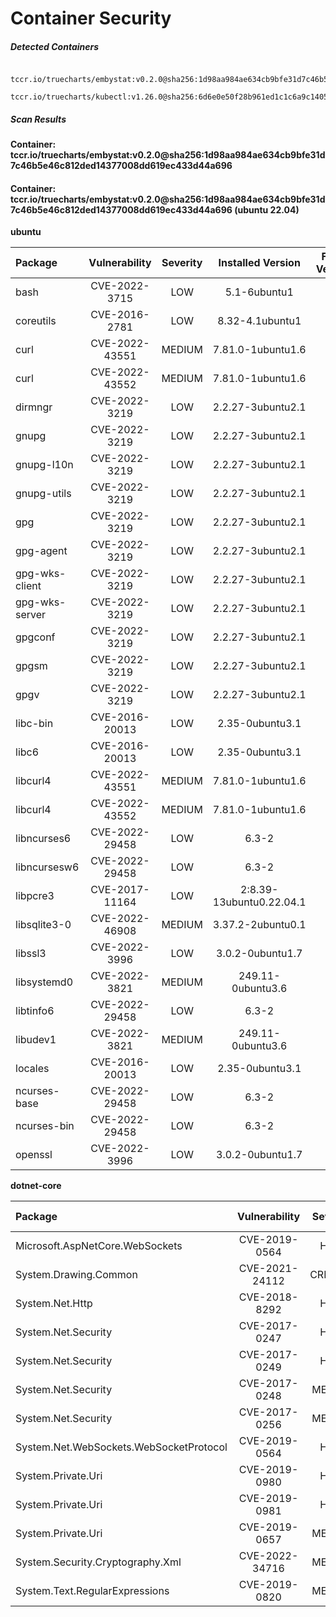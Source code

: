# Container Security

##### Detected Containers

          tccr.io/truecharts/embystat:v0.2.0@sha256:1d98aa984ae634cb9bfe31d7c46b5e46c812ded14377008dd619ec433d44a696
          tccr.io/truecharts/kubectl:v1.26.0@sha256:6d6e0e50f28b961ed1c1c6a9c140553238641591fbdc9ac7c1a348636f78c552

##### Scan Results

**Container: tccr.io/truecharts/embystat:v0.2.0@sha256:1d98aa984ae634cb9bfe31d7c46b5e46c812ded14377008dd619ec433d44a696**

#### Container: tccr.io/truecharts/embystat:v0.2.0@sha256:1d98aa984ae634cb9bfe31d7c46b5e46c812ded14377008dd619ec433d44a696 (ubuntu 22.04)
    

**ubuntu**

      
| Package         |    Vulnerability   |   Severity  |  Installed Version | Fixed Version |
|:----------------|:------------------:|:-----------:|:------------------:|:-------------:|
| bash         |    CVE-2022-3715   |   LOW  |  5.1-6ubuntu1 |  |
| coreutils         |    CVE-2016-2781   |   LOW  |  8.32-4.1ubuntu1 |  |
| curl         |    CVE-2022-43551   |   MEDIUM  |  7.81.0-1ubuntu1.6 |  |
| curl         |    CVE-2022-43552   |   MEDIUM  |  7.81.0-1ubuntu1.6 |  |
| dirmngr         |    CVE-2022-3219   |   LOW  |  2.2.27-3ubuntu2.1 |  |
| gnupg         |    CVE-2022-3219   |   LOW  |  2.2.27-3ubuntu2.1 |  |
| gnupg-l10n         |    CVE-2022-3219   |   LOW  |  2.2.27-3ubuntu2.1 |  |
| gnupg-utils         |    CVE-2022-3219   |   LOW  |  2.2.27-3ubuntu2.1 |  |
| gpg         |    CVE-2022-3219   |   LOW  |  2.2.27-3ubuntu2.1 |  |
| gpg-agent         |    CVE-2022-3219   |   LOW  |  2.2.27-3ubuntu2.1 |  |
| gpg-wks-client         |    CVE-2022-3219   |   LOW  |  2.2.27-3ubuntu2.1 |  |
| gpg-wks-server         |    CVE-2022-3219   |   LOW  |  2.2.27-3ubuntu2.1 |  |
| gpgconf         |    CVE-2022-3219   |   LOW  |  2.2.27-3ubuntu2.1 |  |
| gpgsm         |    CVE-2022-3219   |   LOW  |  2.2.27-3ubuntu2.1 |  |
| gpgv         |    CVE-2022-3219   |   LOW  |  2.2.27-3ubuntu2.1 |  |
| libc-bin         |    CVE-2016-20013   |   LOW  |  2.35-0ubuntu3.1 |  |
| libc6         |    CVE-2016-20013   |   LOW  |  2.35-0ubuntu3.1 |  |
| libcurl4         |    CVE-2022-43551   |   MEDIUM  |  7.81.0-1ubuntu1.6 |  |
| libcurl4         |    CVE-2022-43552   |   MEDIUM  |  7.81.0-1ubuntu1.6 |  |
| libncurses6         |    CVE-2022-29458   |   LOW  |  6.3-2 |  |
| libncursesw6         |    CVE-2022-29458   |   LOW  |  6.3-2 |  |
| libpcre3         |    CVE-2017-11164   |   LOW  |  2:8.39-13ubuntu0.22.04.1 |  |
| libsqlite3-0         |    CVE-2022-46908   |   MEDIUM  |  3.37.2-2ubuntu0.1 |  |
| libssl3         |    CVE-2022-3996   |   LOW  |  3.0.2-0ubuntu1.7 |  |
| libsystemd0         |    CVE-2022-3821   |   MEDIUM  |  249.11-0ubuntu3.6 |  |
| libtinfo6         |    CVE-2022-29458   |   LOW  |  6.3-2 |  |
| libudev1         |    CVE-2022-3821   |   MEDIUM  |  249.11-0ubuntu3.6 |  |
| locales         |    CVE-2016-20013   |   LOW  |  2.35-0ubuntu3.1 |  |
| ncurses-base         |    CVE-2022-29458   |   LOW  |  6.3-2 |  |
| ncurses-bin         |    CVE-2022-29458   |   LOW  |  6.3-2 |  |
| openssl         |    CVE-2022-3996   |   LOW  |  3.0.2-0ubuntu1.7 |  |

**dotnet-core**

      
| Package         |    Vulnerability   |   Severity  |  Installed Version | Fixed Version |
|:----------------|:------------------:|:-----------:|:------------------:|:-------------:|
| Microsoft.AspNetCore.WebSockets         |    CVE-2019-0564   |   HIGH  |  2.2.0 | 2.1.7, 2.2.1 |
| System.Drawing.Common         |    CVE-2021-24112   |   CRITICAL  |  4.7.0 | 5.0.3, 4.7.2 |
| System.Net.Http         |    CVE-2018-8292   |   HIGH  |  4.3.0 | 4.3.4 |
| System.Net.Security         |    CVE-2017-0247   |   HIGH  |  4.3.0 | 4.3.1, 4.0.1 |
| System.Net.Security         |    CVE-2017-0249   |   HIGH  |  4.3.0 | 4.3.1, 4.0.1 |
| System.Net.Security         |    CVE-2017-0248   |   MEDIUM  |  4.3.0 | 4.3.1, 4.0.1 |
| System.Net.Security         |    CVE-2017-0256   |   MEDIUM  |  4.3.0 | 4.3.1, 4.0.1 |
| System.Net.WebSockets.WebSocketProtocol         |    CVE-2019-0564   |   HIGH  |  4.5.1 | 4.5.3 |
| System.Private.Uri         |    CVE-2019-0980   |   HIGH  |  4.3.0 | 4.3.2 |
| System.Private.Uri         |    CVE-2019-0981   |   HIGH  |  4.3.0 | 4.3.2 |
| System.Private.Uri         |    CVE-2019-0657   |   MEDIUM  |  4.3.0 | 4.3.2 |
| System.Security.Cryptography.Xml         |    CVE-2022-34716   |   MEDIUM  |  4.5.0 | 6.0.1, 4.7.1 |
| System.Text.RegularExpressions         |    CVE-2019-0820   |   MEDIUM  |  4.3.0 | 4.3.1 |


